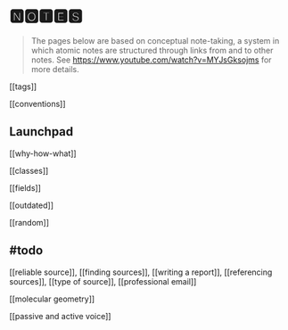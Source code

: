 # 🅽🅾🆃🅴🆂

> The pages below are based on conceptual note-taking, a system in which
> atomic notes are structured through links from and to other notes.
> See <https://www.youtube.com/watch?v=MYJsGksojms> for more details.

[[tags]]

[[conventions]]

## Launchpad

[[why-how-what]]

[[classes]]

[[fields]]

[[outdated]]

[[random]]

## #todo

[[reliable source]], [[finding sources]], [[writing a report]], [[referencing sources]], [[type of source]], [[professional email]]

[[molecular geometry]]

[[passive and active voice]]
